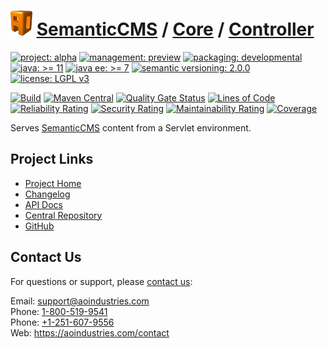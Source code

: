 # [<img src="ao-logo.png" alt="AO Logo" width="35" height="40">](https://github.com/ao-apps) [SemanticCMS](https://github.com/ao-apps/semanticcms) / [Core](https://github.com/ao-apps/semanticcms-core) / [Controller](https://github.com/ao-apps/semanticcms-core-controller)

[![project: alpha](https://semanticcms.com/ao-badges/project-alpha.svg)](https://aoindustries.com/life-cycle#project-alpha)
[![management: preview](https://semanticcms.com/ao-badges/management-preview.svg)](https://aoindustries.com/life-cycle#management-preview)
[![packaging: developmental](https://semanticcms.com/ao-badges/packaging-developmental.svg)](https://aoindustries.com/life-cycle#packaging-developmental)  
[![java: &gt;= 11](https://semanticcms.com/ao-badges/java-11.svg)](https://docs.oracle.com/en/java/javase/11/)
[![java ee: &gt;= 7](https://semanticcms.com/ao-badges/javaee-7.svg)](https://docs.oracle.com/javaee/7/)
[![semantic versioning: 2.0.0](https://semanticcms.com/ao-badges/semver-2.0.0.svg)](https://semver.org/spec/v2.0.0.html)
[![license: LGPL v3](https://semanticcms.com/ao-badges/license-lgpl-3.0.svg)](https://www.gnu.org/licenses/lgpl-3.0)

[![Build](https://github.com/ao-apps/semanticcms-core-controller/workflows/Build/badge.svg?branch=master)](https://github.com/ao-apps/semanticcms-core-controller/actions?query=workflow%3ABuild)
[![Maven Central](https://maven-badges.herokuapp.com/maven-central/com.semanticcms/semanticcms-core-controller/badge.svg)](https://maven-badges.herokuapp.com/maven-central/com.semanticcms/semanticcms-core-controller)
[![Quality Gate Status](https://sonarcloud.io/api/project_badges/measure?branch=master&project=com.semanticcms%3Asemanticcms-core-controller&metric=alert_status)](https://sonarcloud.io/dashboard?branch=master&id=com.semanticcms%3Asemanticcms-core-controller)
[![Lines of Code](https://sonarcloud.io/api/project_badges/measure?branch=master&project=com.semanticcms%3Asemanticcms-core-controller&metric=ncloc)](https://sonarcloud.io/component_measures?branch=master&id=com.semanticcms%3Asemanticcms-core-controller&metric=ncloc)  
[![Reliability Rating](https://sonarcloud.io/api/project_badges/measure?branch=master&project=com.semanticcms%3Asemanticcms-core-controller&metric=reliability_rating)](https://sonarcloud.io/component_measures?branch=master&id=com.semanticcms%3Asemanticcms-core-controller&metric=Reliability)
[![Security Rating](https://sonarcloud.io/api/project_badges/measure?branch=master&project=com.semanticcms%3Asemanticcms-core-controller&metric=security_rating)](https://sonarcloud.io/component_measures?branch=master&id=com.semanticcms%3Asemanticcms-core-controller&metric=Security)
[![Maintainability Rating](https://sonarcloud.io/api/project_badges/measure?branch=master&project=com.semanticcms%3Asemanticcms-core-controller&metric=sqale_rating)](https://sonarcloud.io/component_measures?branch=master&id=com.semanticcms%3Asemanticcms-core-controller&metric=Maintainability)
[![Coverage](https://sonarcloud.io/api/project_badges/measure?branch=master&project=com.semanticcms%3Asemanticcms-core-controller&metric=coverage)](https://sonarcloud.io/component_measures?branch=master&id=com.semanticcms%3Asemanticcms-core-controller&metric=Coverage)

Serves [SemanticCMS](https://github.com/ao-apps/semanticcms) content from a Servlet environment.

## Project Links
* [Project Home](https://semanticcms.com/core/controller/)
* [Changelog](https://semanticcms.com/core/controller/changelog)
* [API Docs](https://semanticcms.com/core/controller/apidocs/)
* [Central Repository](https://central.sonatype.com/artifact/com.semanticcms/semanticcms-core-controller)
* [GitHub](https://github.com/ao-apps/semanticcms-core-controller)

## Contact Us
For questions or support, please [contact us](https://aoindustries.com/contact):

Email: [support@aoindustries.com](mailto:support@aoindustries.com)  
Phone: [1-800-519-9541](tel:1-800-519-9541)  
Phone: [+1-251-607-9556](tel:+1-251-607-9556)  
Web: https://aoindustries.com/contact
